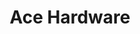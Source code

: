 ---
title: "Ace Hardware"
url: /washington/ace-hardware-columbia-road-northwest/
shop: doityourself
---